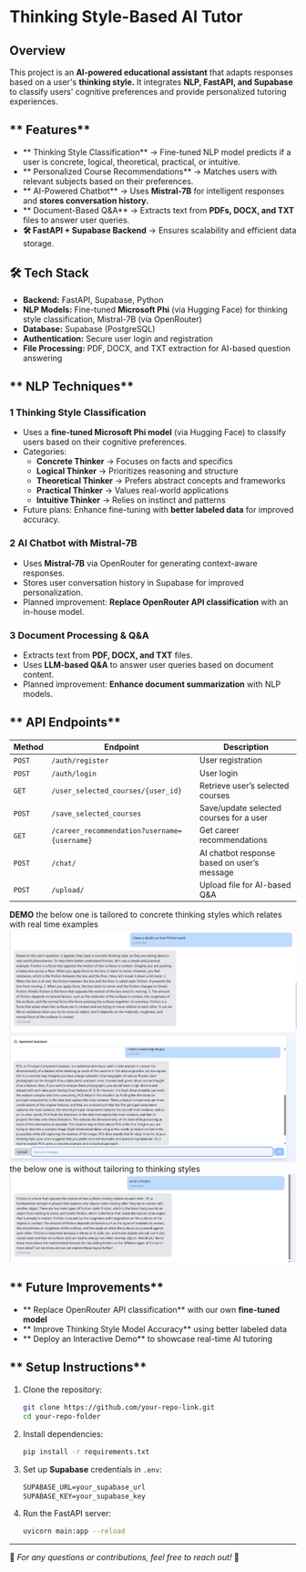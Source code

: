 # **Thinking Style-Based AI Tutor**

## **Overview**
This project is an **AI-powered educational assistant** that adapts responses based on a user's **thinking style.** It integrates **NLP, FastAPI, and Supabase** to classify users' cognitive preferences and provide personalized tutoring experiences.

## ** Features**
- ** Thinking Style Classification** → Fine-tuned NLP model predicts if a user is concrete, logical, theoretical, practical, or intuitive.
- ** Personalized Course Recommendations** → Matches users with relevant subjects based on their preferences.
- ** AI-Powered Chatbot** → Uses **Mistral-7B** for intelligent responses and **stores conversation history.**
- ** Document-Based Q&A** → Extracts text from **PDFs, DOCX, and TXT** files to answer user queries.
- **🛠 FastAPI + Supabase Backend** → Ensures scalability and efficient data storage.

## **🛠 Tech Stack**
- **Backend:** FastAPI, Supabase, Python
- **NLP Models:** Fine-tuned **Microsoft Phi** (via Hugging Face) for thinking style classification, Mistral-7B (via OpenRouter)
- **Database:** Supabase (PostgreSQL)
- **Authentication:** Secure user login and registration
- **File Processing:** PDF, DOCX, and TXT extraction for AI-based question answering

## ** NLP Techniques**
### **1️ Thinking Style Classification**
- Uses a **fine-tuned Microsoft Phi model** (via Hugging Face) to classify users based on their cognitive preferences.
- Categories:
  - **Concrete Thinker** → Focuses on facts and specifics
  - **Logical Thinker** → Prioritizes reasoning and structure
  - **Theoretical Thinker** → Prefers abstract concepts and frameworks
  - **Practical Thinker** → Values real-world applications
  - **Intuitive Thinker** → Relies on instinct and patterns
- Future plans: Enhance fine-tuning with **better labeled data** for improved accuracy.

### **2️ AI Chatbot with Mistral-7B**
- Uses **Mistral-7B** via OpenRouter for generating context-aware responses.
- Stores user conversation history in Supabase for improved personalization.
- Planned improvement: **Replace OpenRouter API classification** with an in-house model.

### **3️ Document Processing & Q&A**
- Extracts text from **PDF, DOCX, and TXT** files.
- Uses **LLM-based Q&A** to answer user queries based on document content.
- Planned improvement: **Enhance document summarization** with NLP models.

## ** API Endpoints**
| Method | Endpoint | Description |
|--------|----------|-------------|
| `POST` | `/auth/register` | User registration |
| `POST` | `/auth/login` | User login |
| `GET` | `/user_selected_courses/{user_id}` | Retrieve user’s selected courses |
| `POST` | `/save_selected_courses` | Save/update selected courses for a user |
| `GET` | `/career_recommendation?username={username}` | Get career recommendations |
| `POST` | `/chat/` | AI chatbot response based on user’s message |
| `POST` | `/upload/` | Upload file for AI-based Q&A |

**DEMO**
the below one is tailored to concrete thinking styles which relates with real time examples
![Survey UI](withts.png)
![Survey UI](pca.png)
the below one is without tailoring to thinking styles
![Survey UI](withoutts.png)
## ** Future Improvements**
- ** Replace OpenRouter API classification** with our own **fine-tuned model**
- ** Improve Thinking Style Model Accuracy** using better labeled data
- ** Deploy an Interactive Demo** to showcase real-time AI tutoring

## ** Setup Instructions**
1. Clone the repository:
   ```bash
   git clone https://github.com/your-repo-link.git
   cd your-repo-folder
   ```
2. Install dependencies:
   ```bash
   pip install -r requirements.txt
   ```
3. Set up **Supabase** credentials in `.env`:
   ```plaintext
   SUPABASE_URL=your_supabase_url
   SUPABASE_KEY=your_supabase_key
   ```
4. Run the FastAPI server:
   ```bash
   uvicorn main:app --reload
   ```

---
📢 *For any questions or contributions, feel free to reach out!* 🚀


